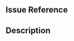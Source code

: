 <!-- Instructions: https://github.com/gdgphilippines/devfest2018/blob/master/CONTRIBUTING.md#pull-requests -->

## Issue Reference
<!-- Example: (For a single issue) Fixes #20 -->
<!-- Example: (For multiple issues) Fixes #32, fixes #40 -->

## Description
<!-- Example: This fixes #20 by removing styles that leaked which would cause the page to turn pink whenever `paper-foo` is clicked. -->

<!-- @mentions people from the team who you would like to check this pull request -->